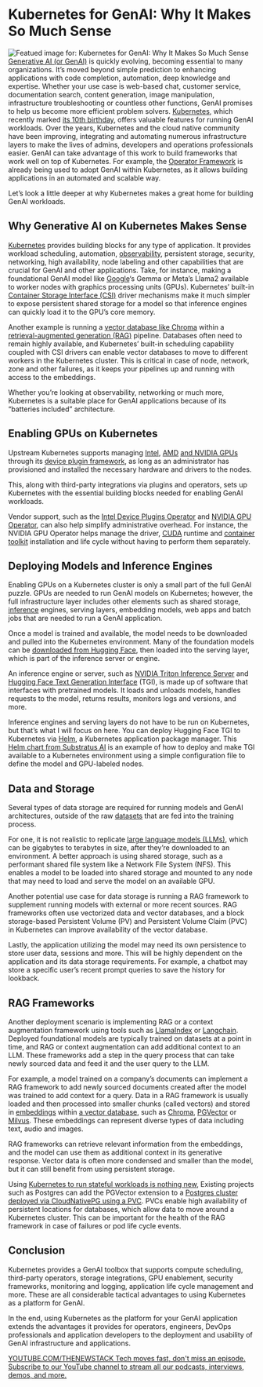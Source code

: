 # Kubernetes for GenAI: Why It Makes So Much Sense
![Featued image for: Kubernetes for GenAI: Why It Makes So Much Sense](https://cdn.thenewstack.io/media/2024/06/b26282f2-kubernetesforgenai-1024x576.jpg)
[Generative AI (or GenAI)](https://thenewstack.io/ai/) is quickly evolving, becoming essential to many organizations. It’s moved beyond simple prediction to enhancing applications with code completion, automation, deep knowledge and expertise. Whether your use case is web-based chat, customer service, documentation search, content generation, image manipulation, infrastructure troubleshooting or countless other functions, GenAI promises to help us become more efficient problem solvers.
[Kubernetes](https://thenewstack.io/kubernetes/), which recently marked [its 10th birthday](https://www.dell.com/community/en/conversations/developer-blog/a-big-toast-celebrating-kubernetes-10th-birthday/6663114a1980ce7ac8c15e7e), offers valuable features for running GenAI workloads. Over the years, Kubernetes and the cloud native community have been improving, integrating and automating numerous infrastructure layers to make the lives of admins, developers and operations professionals easier.
GenAI can take advantage of this work to build frameworks that work well on top of Kubernetes. For example, the [Operator Framework](https://operatorframework.io/) is already being used to adopt GenAI within Kubernetes, as it allows building applications in an automated and scalable way.

Let’s look a little deeper at why Kubernetes makes a great home for building GenAI workloads.

## Why Generative AI on Kubernetes Makes Sense
[Kubernetes](https://roadmap.sh/kubernetes) provides building blocks for any type of application. It provides workload scheduling, automation, [observability](https://thenewstack.io/10-ways-kubernetes-observability-boosts-productivity-cuts-costs/), persistent storage, security, networking, high availability, node labeling and other capabilities that are crucial for GenAI and other applications.
Take, for instance, making a foundational GenAI model like [Google](https://cloud.google.com/?utm_content=inline+mention)‘s Gemma or Meta’s Llama2 available to worker nodes with graphics processing units (GPUs). Kubernetes’ built-in [Container Storage Interface (CSI)](https://thenewstack.io/how-the-container-storage-interface-csi-boosts-cloud-native-devops/) driver mechanisms make it much simpler to expose persistent shared storage for a model so that inference engines can quickly load it to the GPU’s core memory.

Another example is running a [vector database like Chroma](https://github.com/amikos-tech/chromadb-chart) within a [retrieval-augmented generation (RAG)](https://thenewstack.io/retrieval-augmented-generation-for-llms/) pipeline. Databases often need to remain highly available, and Kubernetes’ built-in scheduling capability coupled with CSI drivers can enable vector databases to move to different workers in the Kubernetes cluster. This is critical in case of node, network, zone and other failures, as it keeps your pipelines up and running with access to the embeddings.

Whether you’re looking at observability, networking or much more, Kubernetes is a suitable place for GenAI applications because of its “batteries included” architecture.

## Enabling GPUs on Kubernetes
Upstream Kubernetes supports managing [Intel](https://www.granulate.io?utm_content=inline+mention), [AMD](https://www.amd.com/en/products/processors/server/epyc/google-cloud.html?utm_content=inline+mention) [and NVIDIA GPUs](https://kubernetes.io/docs/tasks/manage-gpus/scheduling-gpus/) through its [device plugin framework](https://kubernetes.io/docs/concepts/extend-kubernetes/compute-storage-net/device-plugins/), as long as an administrator has provisioned and installed the necessary hardware and drivers to the nodes.

This, along with third-party integrations via plugins and operators, sets up Kubernetes with the essential building blocks needed for enabling GenAI workloads.

Vendor support, such as the [Intel Device Plugins Operator](https://operatorhub.io/operator/intel-device-plugins-operator) and [NVIDIA GPU Operator](https://docs.nvidia.com/datacenter/cloud-native/gpu-operator/latest/getting-started.html), can also help simplify administrative overhead. For instance, the NVIDIA GPU Operator helps manage the driver, [CUDA](https://thenewstack.io/nvidia-wants-more-programming-languages-to-support-cuda/) runtime and [container toolkit](https://github.com/NVIDIA/nvidia-container-toolkit) installation and life cycle without having to perform them separately.

## Deploying Models and Inference Engines
Enabling GPUs on a Kubernetes cluster is only a small part of the full GenAI puzzle. GPUs are needed to run GenAI models on Kubernetes; however, the full infrastructure layer includes other elements such as shared storage, [inference](https://infohub.delltechnologies.com/en-us/l/design-guide-generative-ai-in-the-enterprise-inferencing/what-is-inferencing-1/) engines, serving layers, embedding models, web apps and batch jobs that are needed to run a GenAI application.

Once a model is trained and available, the model needs to be downloaded and pulled into the Kubernetes environment. Many of the foundation models can be [downloaded from Hugging Face](https://huggingface.co/models), then loaded into the serving layer, which is part of the inference server or engine.

An inference engine or server, such as [NVIDIA Triton Inference Server](https://docs.nvidia.com/deeplearning/triton-inference-server/user-guide/docs/getting_started/quickstart.html) and [Hugging Face Text Generation Interface](https://github.com/huggingface/text-generation-inference) (TGI), is made up of software that interfaces with pretrained models. It loads and unloads models, handles requests to the model, returns results, monitors logs and versions, and more.

Inference engines and serving layers do not have to be run on Kubernetes, but that’s what I will focus on here. You can deploy Hugging Face TGI to Kubernetes via [Helm](https://thenewstack.io/get-started-with-the-helm-kubernetes-package-manager/), a Kubernetes application package manager. This [Helm chart from Substratus AI](https://github.com/substratusai/helm/tree/main/charts/text-generation-inference) is an example of how to deploy and make TGI available to a Kubernetes environment using a simple configuration file to define the model and GPU-labeled nodes.

## Data and Storage
Several types of data storage are required for running models and GenAI architectures, outside of the raw [datasets](https://huggingface.co/datasets) that are fed into the training process.

For one, it is not realistic to replicate [large language models (LLMs)](https://thenewstack.io/llm/), which can be gigabytes to terabytes in size, after they’re downloaded to an environment. A better approach is using shared storage, such as a performant shared file system like a Network File System (NFS). This enables a model to be loaded into shared storage and mounted to any node that may need to load and serve the model on an available GPU.

Another potential use case for data storage is running a RAG framework to supplement running models with external or more recent sources. RAG frameworks often use vectorized data and vector databases, and a block storage-based Persistent Volume (PV) and Persistent Volume Claim (PVC) in Kubernetes can improve availability of the vector database.

Lastly, the application utilizing the model may need its own persistence to store user data, sessions and more. This will be highly dependent on the application and its data storage requirements. For example, a chatbot may store a specific user’s recent prompt queries to save the history for lookback.

## RAG Frameworks
Another deployment scenario is implementing RAG or a context augmentation framework using tools such as [LlamaIndex](https://docs.llamaindex.ai/en/stable/) or [Langchain](https://python.langchain.com/v0.2/docs/tutorials/rag/). Deployed foundational models are typically trained on datasets at a point in time, and RAG or context augmentation can add additional context to an LLM. These frameworks add a step in the query process that can take newly sourced data and feed it and the user query to the LLM.

For example, a model trained on a company’s documents can implement a RAG framework to add newly sourced documents created after the model was trained to add context for a query. Data in a RAG framework is usually loaded and then processed into smaller chunks (called vectors) and stored in [embeddings](https://huggingface.co/blog/getting-started-with-embeddings) within [a vector database](https://thenewstack.io/top-5-vector-database-solutions-for-your-ai-project/), such as [Chroma](https://github.com/amikos-tech/chromadb-chart), [PGVector](https://github.com/pgvector/pgvector) or [Milvus](https://milvus.io/). These embeddings can represent diverse types of data including text, audio and images.

RAG frameworks can retrieve relevant information from the embeddings, and the model can use them as additional context in its generative response. Vector data is often more condensed and smaller than the model, but it can still benefit from using persistent storage.

Using [Kubernetes to run stateful workloads is nothing new](https://dok.community/community/), Existing projects such as Postgres can add the PGVector extension to a [Postgres cluster deployed via CloudNativePG using a PVC](https://github.com/cloudnative-pg/cloudnative-pg/blob/v1.23.1/docs/src/samples/cluster-pvc-template.yaml). PVCs enable high availability of persistent locations for databases, which allow data to move around a Kubernetes cluster. This can be important for the health of the RAG framework in case of failures or pod life cycle events.

## Conclusion
Kubernetes provides a GenAI toolbox that supports compute scheduling, third-party operators, storage integrations, GPU enablement, security frameworks, monitoring and logging, application life cycle management and more. These are all considerable tactical advantages to using Kubernetes as a platform for GenAI.

In the end, using Kubernetes as the platform for your GenAI application extends the advantages it provides for operators, engineers, DevOps professionals and application developers to the deployment and usability of GenAI infrastructure and applications.

[
YOUTUBE.COM/THENEWSTACK
Tech moves fast, don't miss an episode. Subscribe to our YouTube
channel to stream all our podcasts, interviews, demos, and more.
](https://youtube.com/thenewstack?sub_confirmation=1)